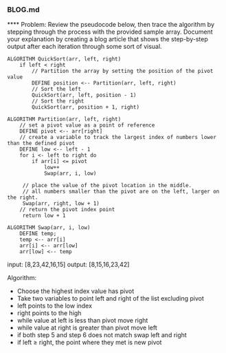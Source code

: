 ### BLOG.md

**** Problem: 
Review the pseudocode below, then trace the algorithm by stepping through the process with the provided sample array. 
Document your explanation by creating a blog article that shows the step-by-step output after each iteration through 
some sort of visual.

```
ALGORITHM QuickSort(arr, left, right)
    if left < right
        // Partition the array by setting the position of the pivot value 
        DEFINE position <-- Partition(arr, left, right)
        // Sort the left
        QuickSort(arr, left, position - 1)
        // Sort the right
        QuickSort(arr, position + 1, right)

ALGORITHM Partition(arr, left, right)
    // set a pivot value as a point of reference
    DEFINE pivot <-- arr[right]
    // create a variable to track the largest index of numbers lower than the defined pivot
    DEFINE low <-- left - 1
    for i <- left to right do
        if arr[i] <= pivot
            low++
            Swap(arr, i, low)

     // place the value of the pivot location in the middle.
     // all numbers smaller than the pivot are on the left, larger on the right. 
     Swap(arr, right, low + 1)
    // return the pivot index point
     return low + 1

ALGORITHM Swap(arr, i, low)
    DEFINE temp;
    temp <-- arr[i]
    arr[i] <-- arr[low]
    arr[low] <-- temp
```

input: [8,23,42,16,15]
output: [8,15,16,23,42]

Algorithm:
* Choose the highest index value has pivot
* Take two variables to point left and right of the list excluding pivot
* left points to the low index
* right points to the high
* while value at left is less than pivot move right
* while value at right is greater than pivot move left
* if both step 5 and step 6 does not match swap left and right
* if left ≥ right, the point where they met is new pivot

